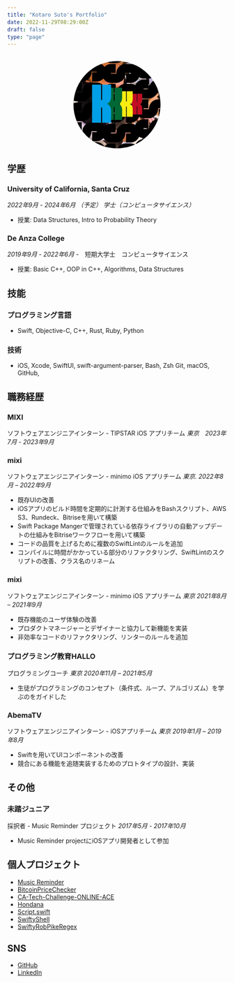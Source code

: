 ```yaml
---
title: "Kotaro Suto's Portfolio"
date: 2022-11-29T08:29:00Z
draft: false
type: "page"
---
```

<meta name="google-site-verification" content="-NAsw02ImQs2Tl-PXGGWMQlxtOOqG50_mPqdqoIkB9c" />
<meta name="format-detection" content="telephone=no">
<br>

<img src="/images/twitterIcon.jpg" id="icon" alt="My Twitter Icon Image">

<style>
#icon {
    border-radius: 50%;
    height: 200px;
    width: 200px;
    display: block;
    margin: auto;
}
</style>

## 学歴
### **University of California, Santa Cruz** 
*2022年9月 - 2024年6月 （予定） 学士（コンピュータサイエンス）*
- 授業: Data Structures, Intro to Probability Theory
### **De Anza College** 
*2019年9月 - 2022年6月*
-　短期大学士　コンピュータサイエンス
- 授業: Basic C++, OOP in C++, Algorithms, Data Structures

## 技能
### プログラミング言語
- Swift, Objective-C, C++, Rust, Ruby, Python
### 技術
  - iOS, Xcode, SwiftUI, swift-argument-parser, Bash, Zsh Git, macOS, GitHub,

## 職務経歴
### **MIXI**
ソフトウェアエンジニアインターン - TIPSTAR iOS アプリチーム *東京　2023年7月 - 2023年9月*
### **mixi** 
ソフトウェアエンジニアインターン - minimo iOS アプリチーム *東京. 2022年8月 – 2022年9月*
- 既存UIの改善
- iOSアプリのビルド時間を定期的に計測する仕組みをBashスクリプト、AWS S3、Rundeck、Bitriseを用いて構築
- Swift Package Mangerで管理されている依存ライブラリの自動アップデートの仕組みをBitriseワークフローを用いて構築
- コードの品質を上げるために複数のSwiftLintのルールを追加
- コンパイルに時間がかかっている部分のリファクタリング、SwiftLintのスクリプトの改善、クラス名のリネーム

### **mixi** 
ソフトウェアエンジニアインターン - minimo iOS アプリチーム *東京 2021年8月 – 2021年9月*
- 既存機能のユーザ体験の改善
- プロダクトマネージャーとデザイナーと協力して新機能を実装
- 非効率なコードのリファクタリング、リンターのルールを追加

### **プログラミング教育HALLO** 
プログラミングコーチ *東京 2020年11月 – 2021年5月*
- 生徒がプログラミングのコンセプト（条件式、ループ、アルゴリズム）を学ぶのをガイドした

### **AbemaTV** 
ソフトウェアエンジニアインターン  - iOSアプリチーム *東京 2019年1月 – 2019年8月*
- Swiftを用いてUIコンポーネントの改善
- 競合にある機能を追随実装するためのプロトタイプの設計、実装

## その他
### **未踏ジュニア** 
採択者 - Music Reminder プロジェクト *2017年5月 - 2017年10月*
- Music Reminder projectにiOSアプリ開発者として参加

## 個人プロジェクト
- [Music Reminder](https://jr.mitou.org/projects/2017/music_reminder)
- [BitcoinPriceChecker](https://github.com/KS1019/BitcoinPriceChecker)
- [CA-Tech-Challenge-ONLINE-ACE](https://github.com/KS1019/CA-Tech-Challenge-ONLINE-ACE)
- [Hondana](https://github.com/KS1019/Hondana)
- [Script.swift](https://github.com/KS1019/Script.swift)
- [SwiftyShell](https://github.com/KS1019/SwiftyShell)
- [SwiftyRobPikeRegex](https://github.com/KS1019/SwiftyRobPikeRegex)

## SNS
- [GitHub](https://github.com/KS1019)
- [LinkedIn](https://www.linkedin.com/in/kotarosuto/)
